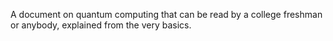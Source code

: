 A document on quantum computing that can be read by a college freshman or anybody, explained from the very basics.
